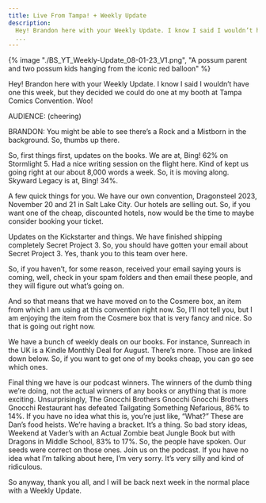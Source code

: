 ```yaml
---
title: Live From Tampa! + Weekly Update
description:
  Hey! Brandon here with your Weekly Update. I know I said I wouldn’t have one this week, but they decided we could do one at my booth at Tampa Comics Convention. Woo!
  ...
---
```


{% image "./BS_YT_Weekly-Update_08-01-23_V1.png", "A possum parent and two possum kids hanging from the iconic red balloon" %}

Hey! Brandon here with your Weekly Update. I know I said I wouldn’t have one this week, but they decided we could do one at my booth at Tampa Comics Convention. Woo!

AUDIENCE: (cheering)

BRANDON: You might be able to see there’s a Rock and a Mistborn in the background. So, thumbs up there.

So, first things first, updates on the books. We are at, Bing! 62% on Stormlight 5. Had a nice writing session on the flight here. Kind of kept us going right at our about 8,000 words a week. So, it is moving along. Skyward Legacy is at, Bing! 34%.

A few quick things for you. We have our own convention, Dragonsteel 2023, November 20 and 21 in Salt Lake City. Our hotels are selling out. So, if you want one of the cheap, discounted hotels, now would be the time to maybe consider booking your ticket.

Updates on the Kickstarter and things. We have finished shipping completely Secret Project 3. So, you should have gotten your email about Secret Project 3. Yes, thank you to this team over here.

So, if you haven’t, for some reason, received your email saying yours is coming, well, check in your spam folders and then email these people, and they will figure out what’s going on.

And so that means that we have moved on to the Cosmere box, an item from which I am using at this convention right now. So, I’ll not tell you, but I am enjoying the item from the Cosmere box that is very fancy and nice. So that is going out right now.

We have a bunch of weekly deals on our books. For instance, Sunreach in the UK is a Kindle Monthly Deal for August. There’s more. Those are linked down below. So, if you want to get one of my books cheap, you can go see which ones.

Final thing we have is our podcast winners. The winners of the dumb thing we’re doing, not the actual winners of any books or anything that is more exciting. Unsurprisingly, The Gnocchi Brothers Gnocchi Gnocchi Brothers Gnocchi Restaurant has defeated Tailgating Something Nefarious, 86% to 14%. If you have no idea what this is, you’re just like, “What?” These are Dan’s food heists. We’re having a bracket. It’s a thing. So bad story ideas, Weekend at Vader’s with an Actual Zombie beat Jungle Book but with Dragons in Middle School, 83% to 17%. So, the people have spoken. Our seeds were correct on those ones. Join us on the podcast. If you have no idea what I’m talking about here, I’m very sorry. It’s very silly and kind of ridiculous.

So anyway, thank you all, and I will be back next week in the normal place with a Weekly Update.
